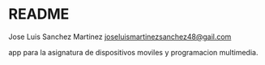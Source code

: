 # README
Jose Luis Sanchez Martinez
joseluismartinezsanchez48@gail.com

app  para la asignatura de dispositivos moviles y programacion multimedia.
